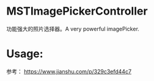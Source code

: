 # MSTImagePickerController
功能强大的照片选择器。A very powerful imagePicker.

# Usage:
参考： https://www.jianshu.com/p/329c3efd44c7